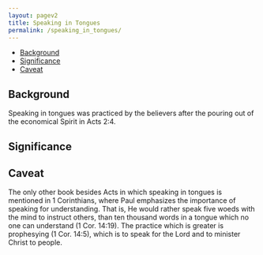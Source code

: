 ```yaml
---
layout: pagev2
title: Speaking in Tongues
permalink: /speaking_in_tongues/
---
```

- [Background](#background)
- [Significance](#significance)
- [Caveat](#caveat)

## Background

Speaking in tongues was practiced by the believers after the pouring out of the economical Spirit in Acts 2:4. 

## Significance

## Caveat

The only other book besides Acts in which speaking in tongues is mentioned in 1 Corinthians, where Paul emphasizes the importance of speaking for understanding. That is, He would rather speak five woeds with the mind to instruct others, than ten thousand words in a tongue which no one can understand (1 Cor. 14:19). The practice which is greater is prophesying (1 Cor. 14:5), which is to speak for the Lord and to minister Christ to people.